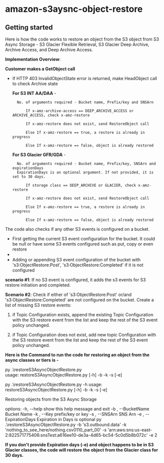 # amazon-s3aysnc-object-restore



## Getting started


Here is how the code works to restore an object from the S3 object from S3 Async Storage -  S3 Glacier Flexible Retrieval, S3 Glacier Deep Archive, Archive Access, and Deep Archive Access.

**Implementation Overview**:

**Customer makes a GetObject call**

- If HTTP 403 InvalidObjectState error is returned, make HeadObject call to check Archive state

    **For S3 INT AA/DAA** - 

        No. of arguments required - Bucket name, Prefix/key and SNSArn

            If x-amz-archive-access == DEEP_ARCHIVE_ACCESS or ARCHIVE_ACCESS, check x-amz-restore

            If x-amz-restore does not exist, send RestoreObject call

            Else If x-amz-restore == true, a restore is already in progress

            Else If x-amz-restore == false, object is already restored


    **For S3 Glacier GFR/GDA** - 

        No. of arguments required - Bucket name, Prefix/key, SNSArn and expirationDays 
        ExpirationDays is an optional argument. If not provided, it is set to 30 days. 

            If storage class == DEEP_ARCHIVE or GLACIER, check x-amz-restore

            If x-amz-restore does not exist, send RestoreObject call

            Else If x-amz-restore == true, a restore is already in progress
            
            Else If x-amz-restore == false, object is already restored 

The code also checks if any other S3 events is configured on a bucket. 
        
- First getting the current S3 event configuration for the bucket. It could be null or have some S3 events configured such as put, copy or even restore
-     
- Adding or appending S3 event configuration of the bucket with 's3:ObjectRestore:Post', 's3:ObjectRestore:Completed' if it is not configured


**scenario #1**: If no S3 event is configured, it adds the s3 events for S3 restore initiation and completed.

**Scenario #2**: Check if either of 's3:ObjectRestore:Post' or/and 's3:ObjectRestore:Completed' are not configured on the bucket.
Create a list of missing S3 restore events:
        
1. if Topic Configuration exists, append the existing Topic Configuration with the S3 restore event from the list and keep the rest of the S3 event policy unchanged.

2. if Topic Configuration does not exist, add new topic Configuration with the S3 restore event from the list and keep the rest of the S3 event policy unchanged.   
     

**Here is the Command to run the code for restoring an object from the async classes or tiers is  -** 

py .\restoreS3AsyncObjectRestore.py                                                              
usage: restoreS3AsyncObjectRestore.py [-h] -b  -k  -s  [-e]

py .\restoreS3AsyncObjectRestore.py -h
usage: restoreS3AsyncObjectRestore.py [-h] -b  -k  -s  [-e]

Restoring objects from the S3 Async Storage

options:
  -h, --help            show this help message and exit
  -b , --BucketName     Bucket Name
  -k , --Key            prefix/key or key
  -s , --SNSArn         SNS Arn
  -e , --ExpirationDays
                        Expiration in Days is optional
py .\restoreS3AsyncObjectRestore.py -b 's3.outbound.data' -k 'nothing_to_see_here/nothing.csv0110_part_00' -s 'arn:aws:sns:us-east-2:822571775406:snsTest:a616ee10-de3a-4d65-bc54-5c0d5b8b072c' -e 2

**If you don't provide Expiration days (-e) and object happens to be in S3 Glacier classes, the code will restore the object from the Glacier class for 30 days.**





